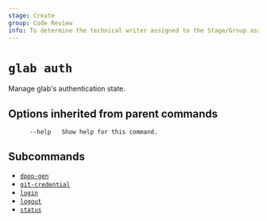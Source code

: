 ```yaml
---
stage: Create
group: Code Review
info: To determine the technical writer assigned to the Stage/Group associated with this page, see https://about.gitlab.com/handbook/product/ux/technical-writing/#assignments
---
```


<!--
This documentation is auto generated by a script.
Please do not edit this file directly. Run `make gen-docs` instead.
-->

# `glab auth`

Manage glab's authentication state.

## Options inherited from parent commands

```plaintext
      --help   Show help for this command.
```

## Subcommands

- [`dpop-gen`](dpop-gen.md)
- [`git-credential`](git-credential.md)
- [`login`](login.md)
- [`logout`](logout.md)
- [`status`](status.md)
